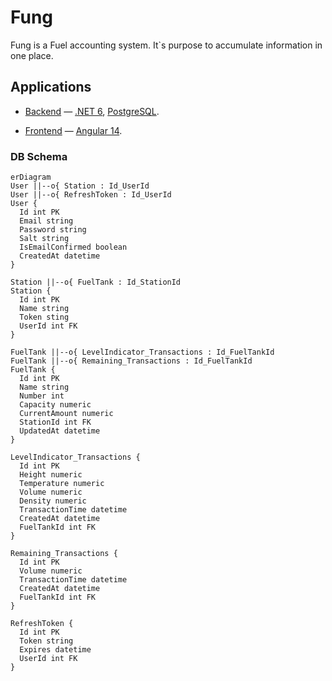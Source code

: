 # Fung
Fung is a Fuel accounting system. It`s purpose to accumulate information in one place.

## Applications

- [Backend](./backend) — [.NET 6](https://www.c-sharpcorner.com/article/what-is-new-in-net-6-0/), [PostgreSQL](https://www.postgresql.org).

- [Frontend](./frontend) — [Angular 14](https://angular.io/).

### DB Schema

```mermaid
erDiagram
User ||--o{ Station : Id_UserId
User ||--o{ RefreshToken : Id_UserId
User {
  Id int PK
  Email string
  Password string
  Salt string
  IsEmailConfirmed boolean
  CreatedAt datetime
}

Station ||--o{ FuelTank : Id_StationId
Station {
  Id int PK
  Name string
  Token sting
  UserId int FK
}

FuelTank ||--o{ LevelIndicator_Transactions : Id_FuelTankId
FuelTank ||--o{ Remaining_Transactions : Id_FuelTankId
FuelTank {
  Id int PK
  Name string
  Number int
  Capacity numeric
  CurrentAmount numeric
  StationId int FK
  UpdatedAt datetime
}

LevelIndicator_Transactions {
  Id int PK
  Height numeric
  Temperature numeric
  Volume numeric
  Density numeric
  TransactionTime datetime
  CreatedAt datetime
  FuelTankId int FK
}

Remaining_Transactions {
  Id int PK
  Volume numeric
  TransactionTime datetime
  CreatedAt datetime
  FuelTankId int FK
}

RefreshToken {
  Id int PK
  Token string
  Expires datetime
  UserId int FK
}
```